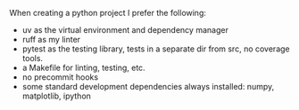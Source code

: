 When creating a python project I prefer the following:

- uv as the virtual environment and dependency manager
- ruff as my linter
- pytest as the testing library, tests in a separate dir from src, no coverage tools.
- a Makefile for linting, testing, etc.
- no precommit hooks
- some standard development dependencies always installed: numpy, matplotlib, ipython



